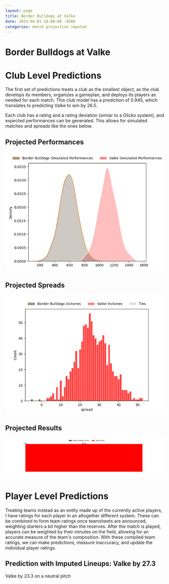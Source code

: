 ```yaml
---  
layout: page  
title: Border Bulldogs at Valke  
date: 2023-04-01 18:00:00 -0500  
categories: match projection imputed  
---
```

# Border Bulldogs at Valke

# Club Level Predictions


The first set of predictions treats a club as the smallest object, as the club develops its members, organizes a gameplan, and deploys its players as needed for each match. This club model has a prediction of 0.945, which translates to predicting Valke to win by 26.5.

Each club has a rating and a rating deviation (simiar to a Glicko system), and expected performances can be generated. This allows for simulated matches and spreads like the ones below.
## Projected Performances


![Projected Performances](plots/performances_2023-04-01-Valke-BorderBulldogs.png)
## Projected Spreads


![Projected Spreads](plots/spreads_2023-04-01-Valke-BorderBulldogs.png)
## Projected Results


![Projected Results](plots/resultbar_2023-04-01-Valke-BorderBulldogs.png)
# Player Level Predictions


Treating teams instead as an entity made up of the currently active players, I have ratings for each player in an altogether different system. These can be combined to form team ratings once teamsheets are announced, weighting starters a bit higher than the reserves. After the match is played, players can be weighted by their minutes on the field, allowing for an accurate measure of the team's composition. With these compiled team ratings, we can make predictions, measure inaccuracy, and update the individual player ratings.
## Prediction with Imputed Lineups: Valke by 27.3


Valke by 23.3 on a neutral pitch

